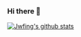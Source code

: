 ### Hi there 👋

<!--
**jwfing/jwfing** is a ✨ _special_ ✨ repository because its `README.md` (this file) appears on your GitHub profile.

Here are some ideas to get you started:

- 🔭 I’m currently working on ...
- 🌱 I’m currently learning ...
- 👯 I’m looking to collaborate on ...
- 🤔 I’m looking for help with ...
- 💬 Ask me about ...
- 📫 How to reach me: ...
- 😄 Pronouns: ...
- ⚡ Fun fact: ...
-->

[![Jwfing's github stats](https://github-readme-stats.vercel.app/api?username=jwfing&count_private=true&show_icons=true&theme=vue)](https://github.com/jwfing/jwfing)

